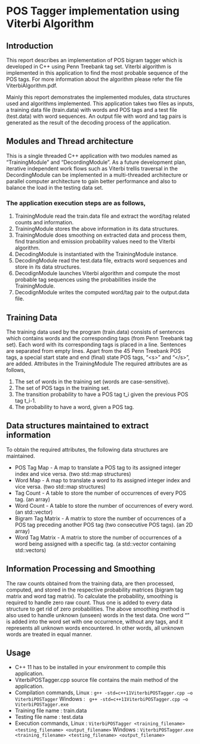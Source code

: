 # POS Tagger implementation using Viterbi Algorithm
## Introduction
This report describes an implementation of POS bigram tagger which is developed in C++ using Penn Treebank tag set. Viterbi algorithm is implemented in this application to find the most probable sequence of the POS tags. For more information about the algorithm please refer the file ViterbiAlgorithm.pdf.

Mainly this report demonstrates the implemented modules, data structures used and algorithms implemented. This application takes two files as inputs, a training data file (train.data) with words and POS tags and a test file (test.data) with word sequences. An output file with word and tag pairs is generated as the result of the decoding process of the application.

## Modules and Thread architecture

This is a single threaded C++ application with two modules named as “TrainingModule” and “DecordingModule”. As a future development plan, iterative independent work flows such as Viterbi trellis traversal in the DecordingModule can be implemented in a multi-threaded architecture or parallel computer architecture to gain better performance and also to balance the load in the testing data set.

### The application execution steps are as follows,
1. TrainingModule read the train.data file and extract the word/tag related counts and information.
2. TrainingModule stores the above information in its data structures.
3. TrainingModule does smoothing on extracted data and process them, find transition and emission probability values need to the Viterbi algorithm.
4. DecodingModule is instantiated with the TrainingModule instance.
5. DecodingModule read the test.data file, extracts word sequences and store in its data structures.
6. DecodignModule launches Viterbi algorithm and compute the most probable tag sequences using the probabilities inside the TrainingModule.
7. DecodignModule writes the computed word/tag pair to the output.data file.

## Training Data
The training data used by the program (train.data) consists of sentences which contains words and the corresponding tags (from Penn Treebank tag set). Each word with its corresponding tags is placed in a line. Sentences are separated from empty lines. Apart from the 45 Penn Treebank POS tags, a special start state and end (final) state POS tags, “\<s\>” and “\<\/s\>”, are added.
Attributes in the TrainingModule
The required attributes are as follows,
1. The set of words in the training set (words are case-sensitive).
2. The set of POS tags in the training set.
3. The transition probability to have a POS tag t_i given the previous POS tag t_i-1.
4. The probability to have a word, given a POS tag.

## Data structures maintained to extract information
To obtain the required attributes, the following data structures are maintained.

- POS Tag Map - A map to translate a POS tag to its assigned integer index and vice versa. (two std::map structures)
- Word Map - A map to translate a word to its assigned integer index and vice versa. (two std::map structures)
- Tag Count - A table to store the number of occurrences of every POS tag. (an array)
- Word Count - A table to store the number of occurrences of every word. (an std::vector)
- Bigram Tag Matrix - A matrix to store the number of occurrences of a POS tag preceding another POS tag (two consecutive POS tags). (an 2D array)
- Word Tag Matrix - A matrix to store the number of occurrences of a word being assigned with a specific tag. (a std::vector containing std::vectors)

## Information Processing and Smoothing
The raw counts obtained from the training data, are then processed, computed, and stored in the respective probability matrices (bigram tag matrix and word tag matrix). To calculate the probability, smoothing is required to handle zero raw count. Thus one is added to every data structure to get rid of zero probabilities.
The above smoothing method is also used to handle unknown (unseen) words in the test data. One word “<UNK>” is added into the word set with one occurrence, without any tags, and it represents all unknown words encountered. In other words, all unknown words are treated in equal manner.

## Usage
- C++ 11 has to be installed in your environment to compile this application.
- ViterbiPOSTagger.cpp source file contains the main method of the application.
- Compilation commands,
Linux : ``` g++ -std=c++11ViterbiPOSTagger.cpp –o ViterbiPOSTagger ```
Windows : ``` g++ -std=c++11ViterbiPOSTagger.cpp –o ViterbiPOSTagger.exe```
- Training file name : train.data
- Testing file name : test.data
- Execution commands,
Linux : ``` ViterbiPOSTagger <training_filename> <testing_filename> <output_filename> ```
Windows : ``` ViterbiPOSTagger.exe <training_filename> <testing_filename> <output_filename> ```